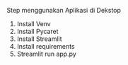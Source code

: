 Step menggunakan Aplikasi di Dekstop


1. Install Venv
2. Install Pycaret
3. Install Streamlit
4. Install requirements
5. Streamlit run app.py